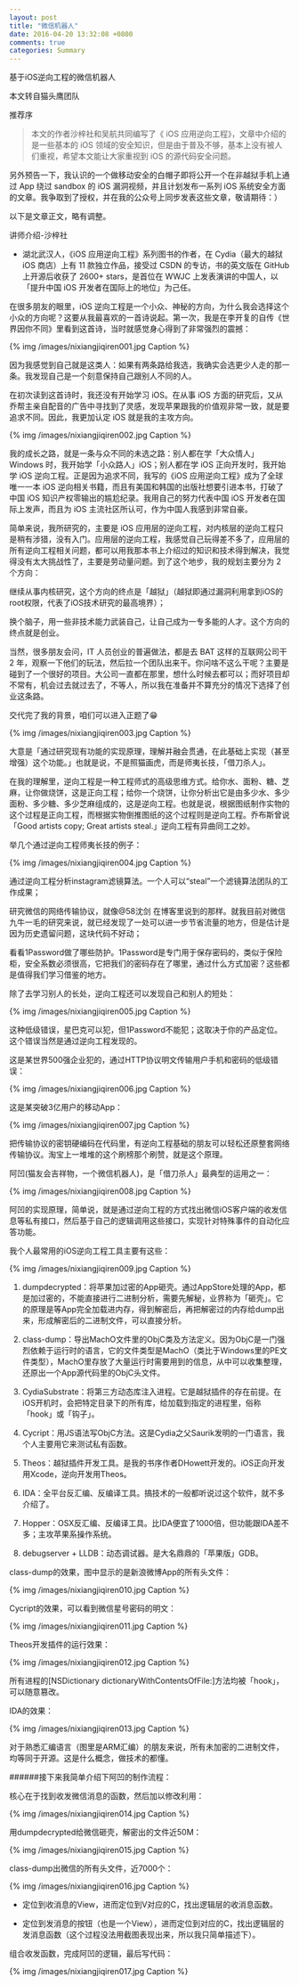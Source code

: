 ```yaml
---
layout: post
title: "微信机器人"
date: 2016-04-20 13:32:08 +0800
comments: true
categories: Summary
---
```


 基于iOS逆向工程的微信机器人


本文转自猫头鹰团队


推荐序

>本文的作者沙梓社和吴航共同编写了《 iOS 应用逆向工程》，文章中介绍的是一些基本的 iOS 领域的安全知识，但是由于普及不够，基本上没有被人们重视，希望本文能让大家重视到 iOS 的源代码安全问题。


另外预告一下，我认识的一个做移动安全的白帽子即将公开一个在非越狱手机上通过 App 绕过 sandbox 的 iOS 漏洞视频，并且计划发布一系列 iOS 系统安全方面的文章。我争取到了授权，并在我的公众号上同步发表这些文章，敬请期待：）


以下是文章正文，略有调整。

讲师介绍-沙梓社

* 湖北武汉人，《iOS 应用逆向工程》系列图书的作者，在 Cydia（最大的越狱 iOS 商店）上有 11 款独立作品，接受过 CSDN 的专访，书的英文版在 GitHub 上开源后收获了 2600+ stars，是首位在 WWJC 上发表演讲的中国人，以「提升中国 iOS 开发者在国际上的地位」为己任。



在很多朋友的眼里，iOS 逆向工程是一个小众、神秘的方向，为什么我会选择这个小众的方向呢？这要从我最喜欢的一首诗说起。第一次，我是在李开复的自传《世界因你不同》里看到这首诗，当时就感觉身心得到了非常强烈的震撼：



{% img /images/nixiangjiqiren001.jpg Caption %}  




因为我感觉到自己就是这类人：如果有两条路给我选，我确实会选更少人走的那一条。我发现自己是一个刻意保持自己跟别人不同的人。

在初次读到这首诗时，我还没有开始学习 iOS。在从事 iOS 方面的研究后，又从乔帮主亲自配音的广告中寻找到了灵感，发现苹果跟我的价值观非常一致，就是要追求不同。因此，我更加认定 iOS 就是我的主攻方向。



{% img /images/nixiangjiqiren002.jpg Caption %}  



我的成长之路，就是一条与众不同的未选之路：别人都在学「大众情人」Windows 时，我开始学「小众路人」iOS；别人都在学 iOS 正向开发时，我开始学 iOS 逆向工程。正是因为追求不同，我写的《iOS 应用逆向工程》成为了全球唯一一本 iOS 逆向相关书籍，而且有美国和韩国的出版社想要引进本书，打破了中国 iOS 知识产权零输出的尴尬纪录。我用自己的努力代表中国 iOS 开发者在国际上发声，而且为 iOS 主流社区所认可，作为中国人我感到非常自豪。

简单来说，我所研究的，主要是 iOS 应用层的逆向工程，对内核层的逆向工程只是稍有涉猎，没有入门。应用层的逆向工程，我感觉自己玩得差不多了，应用层的所有逆向工程相关问题，都可以用我那本书上介绍过的知识和技术得到解决，我觉得没有太大挑战性了，主要是劳动量问题。到了这个地步，我的规划主要分为 2 个方向：


继续从事内核研究，这个方向的终点是「越狱」（越狱即通过漏洞利用拿到iOS的root权限，代表了iOS技术研究的最高境界）；


换个脑子，用一些非技术能力武装自己，让自己成为一专多能的人才。这个方向的终点就是创业。

当然，很多朋友会问，IT 人员创业的普遍做法，都是去 BAT 这样的互联网公司干 2 年，观察一下他们的玩法，然后拉一个团队出来干。你问啥不这么干呢？主要是碰到了一个很好的项目。大公司一直都在那里，想什么时候去都可以；而好项目却不常有，机会过去就过去了，不等人，所以我在准备并不算充分的情况下选择了创业这条路。

交代完了我的背景，咱们可以进入正题了😁



{% img /images/nixiangjiqiren003.jpg Caption %}  




大意是「通过研究现有功能的实现原理，理解并融会贯通，在此基础上实现（甚至增强）这个功能。」也就是说，不是照猫画虎，而是师夷长技，「借刀杀人」。

在我的理解里，逆向工程是一种工程师式的高级思维方式。给你水、面粉、糖、芝麻，让你做烧饼，这是正向工程；给你一个烧饼，让你分析出它是由多少水、多少面粉、多少糖、多少芝麻组成的，这是逆向工程。也就是说，根据图纸制作实物的这个过程是正向工程，而根据实物倒推图纸的这个过程则是逆向工程。乔布斯曾说「Good artists copy; Great artists steal.」逆向工程有异曲同工之妙。

举几个通过逆向工程师夷长技的例子：



{% img /images/nixiangjiqiren004.jpg Caption %}  





通过逆向工程分析instagram滤镜算法。一个人可以“steal”一个滤镜算法团队的工作成果；

研究微信的网络传输协议，就像@58沈剑 在博客里说到的那样。就我目前对微信九牛一毛的研究来说，就已经发现了一处可以进一步节省流量的地方，但是估计是因为历史遗留问题，这块代码不好动；


看看1Password做了哪些防护。1Password是专门用于保存密码的，类似于保险柜，安全系数必须很高，它把我们的密码存在了哪里，通过什么方式加密？这些都是值得我们学习借鉴的地方。

除了去学习别人的长处，逆向工程还可以发现自己和别人的短处：



{% img /images/nixiangjiqiren005.jpg Caption %}  





这种低级错误，星巴克可以犯，但1Password不能犯；这取决于你的产品定位。这个错误当然是通过逆向工程发现的。

这是某世界500强企业犯的，通过HTTP协议明文传输用户手机和密码的低级错误：



{% img /images/nixiangjiqiren006.jpg Caption %}  




这是某突破3亿用户的移动App：



{% img /images/nixiangjiqiren007.jpg Caption %}  




把传输协议的密钥硬编码在代码里，有逆向工程基础的朋友可以轻松还原整套网络传输协议。淘宝上一堆堆的这个刷榜那个刷赞，就是这个原理。

阿凹(猫友会吉祥物，一个微信机器人)，是「借刀杀人」最典型的运用之一：



{% img /images/nixiangjiqiren008.jpg Caption %}  




阿凹的实现原理，简单说，就是通过逆向工程的方式找出微信iOS客户端的收发信息等私有接口，然后基于自己的逻辑调用这些接口，实现针对特殊事件的自动化应答功能。

我个人最常用的iOS逆向工程工具主要有这些：



{% img /images/nixiangjiqiren009.jpg Caption %}  




1. dumpdecrypted：将苹果加过密的App砸壳。通过AppStore处理的App，都是加过密的，不能直接进行二进制分析，需要先解秘，业界称为「砸壳」。它的原理是等App完全加载进内存，得到解密后，再把解密过的内存给dump出来，形成解密后的二进制文件，可以直接分析。

2. class-dump：导出MachO文件里的ObjC类及方法定义。因为ObjC是一门强烈依赖于运行时的语言，它的文件类型是MachO（类比于Windows里的PE文件类型），MachO里存放了大量运行时需要用到的信息，从中可以收集整理，还原出一个App源代码里的ObjC头文件。

3. CydiaSubstrate：将第三方动态库注入进程。它是越狱插件的存在前提。在iOS开机时，会把特定目录下的所有库，给加载到指定的进程里，俗称「hook」或「钩子」。

4. Cycript：用JS语法写ObjC方法。这是Cydia之父Saurik发明的一门语言，我个人主要用它来测试私有函数。

5. Theos：越狱插件开发工具。是我的书序作者DHowett开发的。iOS正向开发用Xcode，逆向开发用Theos。

6. IDA：全平台反汇编、反编译工具。搞技术的一般都听说过这个软件，就不多介绍了。

7. Hopper：OSX反汇编、反编译工具。比IDA便宜了1000倍，但功能跟IDA差不多；主攻苹果系操作系统。

8. debugserver + LLDB：动态调试器。是大名鼎鼎的「苹果版」GDB。

class-dump的效果，图中显示的是新浪微博App的所有头文件：



{% img /images/nixiangjiqiren010.jpg Caption %}  





Cycript的效果，可以看到微信星号密码的明文：



{% img /images/nixiangjiqiren011.jpg Caption %}  




Theos开发插件的运行效果：



{% img /images/nixiangjiqiren012.jpg Caption %}  





所有进程的[NSDictionary dictionaryWithContentsOfFile:]方法均被「hook」，可以随意篡改。


IDA的效果：



{% img /images/nixiangjiqiren013.jpg Caption %}  




对于熟悉汇编语言（图里是ARM汇编）的朋友来说，所有未加密的二进制文件，均等同于开源。这是什么概念，做技术的都懂。



######接下来我简单介绍下阿凹的制作流程：

核心在于找到收发微信消息的函数，然后加以修改利用：



{% img /images/nixiangjiqiren014.jpg Caption %}  






用dumpdecrypted给微信砸壳，解密出的文件近50M：



{% img /images/nixiangjiqiren015.jpg Caption %}  





class-dump出微信的所有头文件，近7000个：



{% img /images/nixiangjiqiren016.jpg Caption %}  





* 定位到收消息的View，进而定位到V对应的C，找出逻辑层的收消息函数。

* 定位到发消息的按钮（也是一个View），进而定位到对应的C，找出逻辑层的发消息函数（这个过程没法用截图表现出来，所以我只简单描述下）。

组合收发函数，完成阿凹的逻辑，最后写代码：



{% img /images/nixiangjiqiren017.jpg Caption %}  


